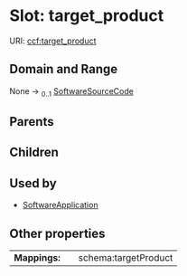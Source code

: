 
# Slot: target_product



URI: [ccf:target_product](http://purl.org/ccf/target_product)


## Domain and Range

None &#8594;  <sub>0..1</sub> [SoftwareSourceCode](SoftwareSourceCode.md)

## Parents


## Children


## Used by

 * [SoftwareApplication](SoftwareApplication.md)

## Other properties

|  |  |  |
| --- | --- | --- |
| **Mappings:** | | schema:targetProduct |
